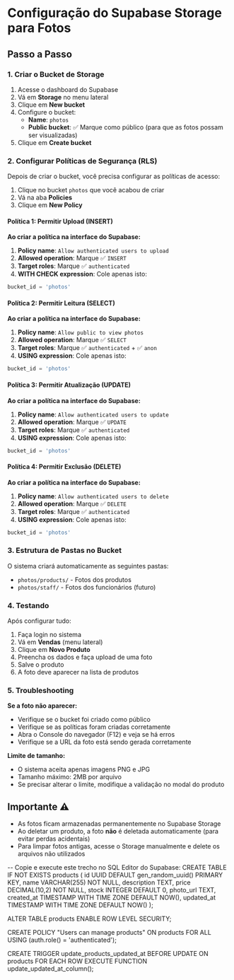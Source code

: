 # Configuração do Supabase Storage para Fotos

## Passo a Passo

### 1. Criar o Bucket de Storage

1. Acesse o dashboard do Supabase
2. Vá em **Storage** no menu lateral
3. Clique em **New bucket**
4. Configure o bucket:
   - **Name**: `photos`
   - **Public bucket**: ✅ Marque como público (para que as fotos possam ser visualizadas)
5. Clique em **Create bucket**

### 2. Configurar Políticas de Segurança (RLS)

Depois de criar o bucket, você precisa configurar as políticas de acesso:

1. Clique no bucket `photos` que você acabou de criar
2. Vá na aba **Policies**
3. Clique em **New Policy**

#### Política 1: Permitir Upload (INSERT)

**Ao criar a política na interface do Supabase:**
1. **Policy name**: `Allow authenticated users to upload`
2. **Allowed operation**: Marque ✅ `INSERT`
3. **Target roles**: Marque ✅ `authenticated`
4. **WITH CHECK expression**: Cole apenas isto:
```sql
bucket_id = 'photos'
```

#### Política 2: Permitir Leitura (SELECT)

**Ao criar a política na interface do Supabase:**
1. **Policy name**: `Allow public to view photos`
2. **Allowed operation**: Marque ✅ `SELECT`
3. **Target roles**: Marque ✅ `authenticated` + ✅ `anon`
4. **USING expression**: Cole apenas isto:
```sql
bucket_id = 'photos'
```

#### Política 3: Permitir Atualização (UPDATE)

**Ao criar a política na interface do Supabase:**
1. **Policy name**: `Allow authenticated users to update`
2. **Allowed operation**: Marque ✅ `UPDATE`
3. **Target roles**: Marque ✅ `authenticated`
4. **USING expression**: Cole apenas isto:
```sql
bucket_id = 'photos'
```

#### Política 4: Permitir Exclusão (DELETE)

**Ao criar a política na interface do Supabase:**
1. **Policy name**: `Allow authenticated users to delete`
2. **Allowed operation**: Marque ✅ `DELETE`
3. **Target roles**: Marque ✅ `authenticated`
4. **USING expression**: Cole apenas isto:
```sql
bucket_id = 'photos'
```

### 3. Estrutura de Pastas no Bucket

O sistema criará automaticamente as seguintes pastas:
- `photos/products/` - Fotos dos produtos
- `photos/staff/` - Fotos dos funcionários (futuro)

### 4. Testando

Após configurar tudo:
1. Faça login no sistema
2. Vá em **Vendas** (menu lateral)
3. Clique em **Novo Produto**
4. Preencha os dados e faça upload de uma foto
5. Salve o produto
6. A foto deve aparecer na lista de produtos

### 5. Troubleshooting

**Se a foto não aparecer:**
- Verifique se o bucket foi criado como público
- Verifique se as políticas foram criadas corretamente
- Abra o Console do navegador (F12) e veja se há erros
- Verifique se a URL da foto está sendo gerada corretamente

**Limite de tamanho:**
- O sistema aceita apenas imagens PNG e JPG
- Tamanho máximo: 2MB por arquivo
- Se precisar alterar o limite, modifique a validação no modal do produto

## Importante ⚠️

- As fotos ficam armazenadas permanentemente no Supabase Storage
- Ao deletar um produto, a foto **não** é deletada automaticamente (para evitar perdas acidentais)
- Para limpar fotos antigas, acesse o Storage manualmente e delete os arquivos não utilizados



-- Copie e execute este trecho no SQL Editor do Supabase:
CREATE TABLE IF NOT EXISTS products (
    id UUID DEFAULT gen_random_uuid() PRIMARY KEY,
    name VARCHAR(255) NOT NULL,
    description TEXT,
    price DECIMAL(10,2) NOT NULL,
    stock INTEGER DEFAULT 0,
    photo_url TEXT,
    created_at TIMESTAMP WITH TIME ZONE DEFAULT NOW(),
    updated_at TIMESTAMP WITH TIME ZONE DEFAULT NOW()
);

ALTER TABLE products ENABLE ROW LEVEL SECURITY;

CREATE POLICY "Users can manage products" ON products
    FOR ALL USING (auth.role() = 'authenticated');

CREATE TRIGGER update_products_updated_at BEFORE UPDATE ON products
    FOR EACH ROW EXECUTE FUNCTION update_updated_at_column();